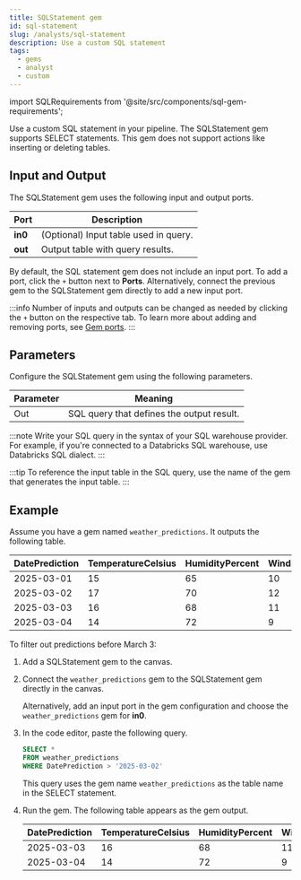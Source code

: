 ```yaml
---
title: SQLStatement gem
id: sql-statement
slug: /analysts/sql-statement
description: Use a custom SQL statement
tags:
  - gems
  - analyst
  - custom
---
```


import SQLRequirements from '@site/src/components/sql-gem-requirements';

<SQLRequirements
  execution_engine="SQL Warehouse"
  sql_package_name=""
  sql_package_version=""
/>

Use a custom SQL statement in your pipeline. The SQLStatement gem supports SELECT statements. This gem does not support actions like inserting or deleting tables.

## Input and Output

The SQLStatement gem uses the following input and output ports.

| Port    | Description                           |
| ------- | ------------------------------------- |
| **in0** | (Optional) Input table used in query. |
| **out** | Output table with query results.      |

By default, the SQL statement gem does not include an input port. To add a port, click the `+` button next to **Ports**. Alternatively, connect the previous gem to the SQLStatement gem directly to add a new input port.

:::info
Number of inputs and outputs can be changed as needed by clicking the `+` button on the respective tab.
To learn more about adding and removing ports, see [Gem ports](/analysts/gems#gem-ports).
:::

## Parameters

Configure the SQLStatement gem using the following parameters.

| Parameter | Meaning                                   |
| --------- | ----------------------------------------- |
| Out       | SQL query that defines the output result. |

:::note
Write your SQL query in the syntax of your SQL warehouse provider. For example, if you're connected to a Databricks SQL warehouse, use Databricks SQL dialect.
:::

:::tip
To reference the input table in the SQL query, use the name of the gem that generates the input table.
:::

## Example

Assume you have a gem named `weather_predictions`. It outputs the following table.

<div class="table-example">

| DatePrediction | TemperatureCelsius | HumidityPercent | WindSpeed | Condition |
| -------------- | ------------------ | --------------- | --------- | --------- |
| 2025-03-01     | 15                 | 65              | 10        | Sunny     |
| 2025-03-02     | 17                 | 70              | 12        | Cloudy    |
| 2025-03-03     | 16                 | 68              | 11        | Rainy     |
| 2025-03-04     | 14                 | 72              | 9         | Sunny     |

</div>

To filter out predictions before March 3:

1. Add a SQLStatement gem to the canvas.

1. Connect the `weather_predictions` gem to the SQLStatement gem directly in the canvas.

   Alternatively, add an input port in the gem configuration and choose the `weather_predictions` gem for **in0**.

1. In the code editor, paste the following query.

   ```sql
   SELECT *
   FROM weather_predictions
   WHERE DatePrediction > '2025-03-02'
   ```

   This query uses the gem name `weather_predictions` as the table name in the SELECT statement.

1. Run the gem. The following table appears as the gem output.

   <div class="table-example">

   | DatePrediction | TemperatureCelsius | HumidityPercent | WindSpeed | Condition |
   | -------------- | ------------------ | --------------- | --------- | --------- |
   | 2025-03-03     | 16                 | 68              | 11        | Rainy     |
   | 2025-03-04     | 14                 | 72              | 9         | Sunny     |

   </div>
